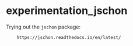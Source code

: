 
# experimentation_jschon

Trying out the `jschon` package:

```
    https://jschon.readthedocs.io/en/latest/
```
